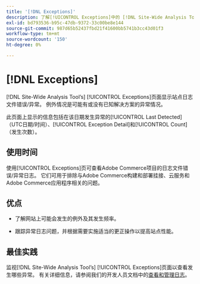 ```yaml
---
title: '[!DNL Exceptions]'
description: 了解[!UICONTROL Exceptions]中的 [!DNL Site-Wide Analysis Tool]选项卡、使用时间、优点和最佳实践。
exl-id: bd793536-b95c-47db-9372-33c00be8e144
source-git-commit: 987d65b52437fbd21f41600bb5741b3cc43d01f3
workflow-type: tm+mt
source-wordcount: '150'
ht-degree: 0%

---
```


# [!DNL Exceptions]

[!DNL Site-Wide Analysis Tool’s] [!UICONTROL Exceptions]页面显示站点日志文件错误/异常。 例外情况是可能有或没有已知解决方案的异常情况。

此页面上显示的信息包括在该日期发生异常的[!UICONTROL Last Detected] （UTC日期/时间）、[!UICONTROL Exception Detail]和[!UICONTROL Count] （发生次数）。

## 使用时间

使用[!UICONTROL Exceptions]页可查看Adobe Commerce项目的日志文件错误/异常日志。 它们可用于排除与Adobe Commerce构建和部署挂接、云服务和Adobe Commerce应用程序相关的问题。

## 优点

* 了解网站上可能会发生的例外及其发生频率。

* 跟踪异常日志问题，并根据需要实施适当的更正操作以提高站点性能。

## 最佳实践

监视[!DNL Site-Wide Analysis Tool’s] [!UICONTROL Exceptions]页面以查看发生哪些异常。 有关详细信息，请参阅我们的开发人员文档中的[查看和管理日志](https://experienceleague.adobe.com/en/docs/commerce-cloud-service/user-guide/develop/test/log-locations)。
